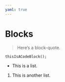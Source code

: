 ```yaml
---
yaml: true
---
```


# Blocks

> Here’s a block-quote.


    thisIsACodeBlock();

*   This is a list.

1.  This is another list.
